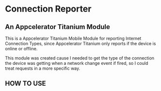 Connection Reporter
=========================================
An Appcelerator Titanium Module
---------------------------------
This is a Appcelerator Titanium Mobile Module for reporting Internet Connection Types, since Appcelerator Titanium only reports if the device is online or offline.

This module was created cause I needed to get the type of the connection the device was getting when a network change event if fired, so I could treat requests in a more specific way.

HOW TO USE
-------------------------
